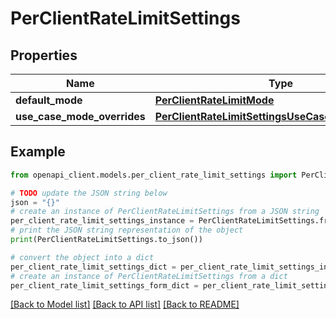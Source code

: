 # PerClientRateLimitSettings



## Properties

Name | Type | Description | Notes
------------ | ------------- | ------------- | -------------
**default_mode** | [**PerClientRateLimitMode**](PerClientRateLimitMode.md) |  | 
**use_case_mode_overrides** | [**PerClientRateLimitSettingsUseCaseModeOverrides**](PerClientRateLimitSettingsUseCaseModeOverrides.md) |  | [optional] 

## Example

```python
from openapi_client.models.per_client_rate_limit_settings import PerClientRateLimitSettings

# TODO update the JSON string below
json = "{}"
# create an instance of PerClientRateLimitSettings from a JSON string
per_client_rate_limit_settings_instance = PerClientRateLimitSettings.from_json(json)
# print the JSON string representation of the object
print(PerClientRateLimitSettings.to_json())

# convert the object into a dict
per_client_rate_limit_settings_dict = per_client_rate_limit_settings_instance.to_dict()
# create an instance of PerClientRateLimitSettings from a dict
per_client_rate_limit_settings_form_dict = per_client_rate_limit_settings.from_dict(per_client_rate_limit_settings_dict)
```
[[Back to Model list]](../README.md#documentation-for-models) [[Back to API list]](../README.md#documentation-for-api-endpoints) [[Back to README]](../README.md)



